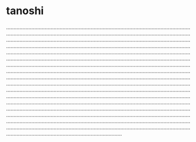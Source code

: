 # tanoshi

..........................................................................................................................................................................................................................................................................................................................................................................................................................................................................................................................................................................................................................................................................................................................................................................................................................................................................................................................................................................................................................................................................................................................................................................................................................................................................................................................................................................................................................................................................................................................................................................................................................................................................................................................................................................................................................................................................................................................................................................................................................................................................................................................................................................................................................................................................